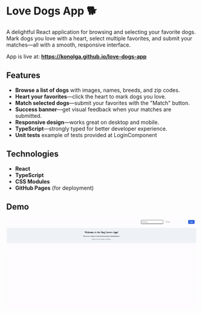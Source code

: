# Love Dogs App 🐕

A delightful React application for browsing and selecting your favorite dogs. Mark dogs you love with a heart, select multiple favorites, and submit your matches—all with a smooth, responsive interface.

App is live at: **https://konolga.github.io/love-dogs-app**

## Features

- **Browse a list of dogs** with images, names, breeds, and zip codes.
- **Heart your favorites**—click the heart to mark dogs you love.
- **Match selected dogs**—submit your favorites with the "Match" button.
- **Success banner**—get visual feedback when your matches are submitted.
- **Responsive design**—works great on desktop and mobile.
- **TypeScript**—strongly typed for better developer experience.
- **Unit tests** example of tests provided at LoginComponent

## Technologies

- **React**
- **TypeScript**
- **CSS Modules**
- **GitHub Pages** (for deployment)


## Demo

![Demo](https://github.com/konolga/love-dogs-app/blob/921643d511ee8f6a22ffc9cbcd58a6a7dc4bfef1/src/images/Demo.gif?raw=true)
